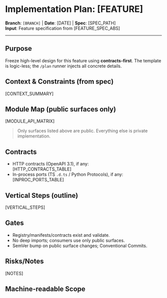 # Implementation Plan: [FEATURE]

**Branch**: `[BRANCH]` | **Date**: [DATE] | **Spec**: [SPEC_PATH]  
**Input**: Feature specification from [FEATURE_SPEC_ABS]

---

## Purpose
Freeze high-level design for this feature using **contracts-first**. The template is logic-less; the `/plan` runner injects all concrete details.

## Context & Constraints (from spec)
[CONTEXT_SUMMARY]

## Module Map (public surfaces only)
[MODULE_API_MATRIX]

> Only surfaces listed above are public. Everything else is private implementation.

## Contracts
- HTTP contracts (OpenAPI 3.1), if any:  
[HTTP_CONTRACTS_TABLE]
- In-process ports (TS `.d.ts` / Python Protocols), if any:  
[INPROC_PORTS_TABLE]

## Vertical Steps (outline)
[VERTICAL_STEPS]

## Gates
- Registry/manifests/contracts exist and validate.
- No deep imports; consumers use only public surfaces.
- SemVer bump on public surface changes; Conventional Commits.

## Risks/Notes
[NOTES]

## Machine-readable Scope
<!-- TARGET_MODULES:BEGIN
[TBD by /plan runner]
TARGET_MODULES:END -->
<!-- ROUTER_OWNER: [TBD or empty] -->
